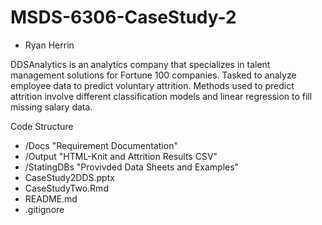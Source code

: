 # MSDS-6306-CaseStudy-2
+ Ryan Herrin

DDSAnalytics is an analytics company that specializes in talent management solutions for Fortune 100 companies. Tasked to analyze employee data to predict voluntary attrition. Methods used to predict attrition involve different classification models and linear regression to fill missing salary data. 

Code Structure
+ /Docs           "Requirement Documentation"
+ /Output         "HTML-Knit and Attrition Results CSV"
+ /StatingDBs     "Provivded Data Sheets and Examples"
+ CaseStudy2DDS.pptx 
+ CaseStudyTwo.Rmd
+ README.md
+ .gitignore
